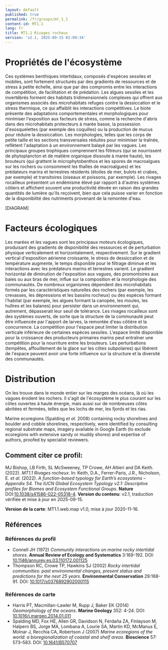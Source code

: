 ```yaml
---
layout: default
published: true
permalink: /fr/groups/mt_1_1
content-id: MT1.1
lang: fr
title: MT1.1 Rivages rocheux
version: 'v2.1, 2025-09-15 02:09:34'
---
```




# Propriétés de l'écosystème
 
Ces systèmes benthiques intertidaux, composés d\'espèces sessiles et
mobiles, sont fortement structurés par des gradients de ressources et de
stress à petite échelle, ainsi que par des compromis entre les
interactions de compétition, de facilitation et de prédation. Les algues
sessiles et les invertébrés forment des habitats tridimensionnels
complexes qui offrent aux organismes associés des microhabitats refuges
contre la dessiccation et le stress thermique, ce qui affaiblit les
interactions compétitives. Le biote présente des adaptations
comportementales et morphologiques pour minimiser l\'exposition aux
facteurs de stress, comme la recherche d\'abris dans des microhabitats
protecteurs à marée basse, la possession d\'exosquelettes (par exemple
des coquilles) ou la production de mucus pour réduire la dessiccation.
Les morphologies, telles que les corps de petite taille et les sections
transversales réduites pour minimiser la traînée, reflètent
l\'adaptation à un environnement balayé par les vagues. Les principaux
groupes trophiques comprennent les filtreurs (qui se nourrissent de
phytoplancton et de matière organique dissoute à marée haute), les
brouteurs (qui grattent le microphytobenthos et les spores de
macroalgues sur les rochers ou consomment les thalles de macroalgues) et
les prédateurs marins et terrestres résidents (étoiles de mer, bulots et
crabes, par exemple) et transitoires (oiseaux et poissons, par exemple).
Les rivages rocailleux présentent un endémisme élevé par rapport à
d\'autres systèmes côtiers et affichent souvent une productivité élevée
en raison des grandes quantités de lumière qu\'ils reçoivent, bien que
cela puisse varier en fonction de la disponibilité des nutriments
provenant de la remontée d\'eau.

[DIAGRAM]

# Facteurs écologiques
 
Les marées et les vagues sont les principaux moteurs écologiques,
produisant des gradients de disponibilité des ressources et de
perturbation physique verticalement et horizontalement, respectivement.
Sur le gradient vertical d\'exposition aérienne croissante, le stress de
dessiccation et de température augmente, le temps disponible pour le
filtrage diminue et les interactions avec les prédateurs marins et
terrestres varient. Le gradient horizontal de diminution de
l\'exposition aux vagues, des promontoires aux baies ou aux bras de mer,
influe sur la composition et la morphologie des communautés. De nombreux
organismes dépendent des microhabitats formés par les caractéristiques
naturelles des rochers (par exemple, les crevasses, les dépressions et
les bassins rocheux) ou des espèces formant l\'habitat (par exemple, les
algues formant la canopée, les moules, les huîtres et les balanes) pour
persister dans un environnement qui, autrement, dépasserait leur seuil
de tolérance. Les rivages rocailleux sont des systèmes ouverts, de sorte
que la structure de la communauté peut être influencée par l\'apport de
larves, la remontée d\'eau côtière et la concurrence. La compétition
pour l\'espace peut limiter la distribution verticale inférieure de
certaines espèces sessiles. L\'espace limité disponible pour la
croissance des producteurs primaires marins peut entraîner une
compétition pour la nourriture entre les brouteurs. Les perturbations
(tempêtes, affouillement de la glace sur les côtes subpolaires) qui
libèrent de l\'espace peuvent avoir une forte influence sur la structure
et la diversité des communautés.
 
# Distribution
 
On les trouve dans le monde entier sur les marges des océans, là où les
vagues érodent les rochers. Il s\'agit de l\'écosystème le plus courant
sur les côtes ouvertes à haute énergie, mais aussi sur de nombreuses
côtes abritées et fermées, telles que les lochs de mer, les fjords et
les rias.

Marine ecoregions (Spalding _et al._ 2008) containing rocky shorelines and boulder and cobble shorelines, respectively, were identified by consulting regional substrate maps, imagery available in Google Earth (to exclude ecoregions with extensive sandy or muddy shores) and expertise of authors, proofed by specialist reviewers.

## Comment citer ce profil:

MJ Bishop, LB Firth, SL McSweeney, TP Crowe, AH Altieri and DA Keith. (2022). *MT1.1 Rivages rocheux*. In: Keith, D.A., Ferrer-Paris, J.R., Nicholson, E. *et al.* (2022). *A function-based typology for Earth’s ecosystems – Appendix S4. The IUCN Global Ecosystem Typology v2.1: Descriptive profiles for Biomes and Ecosystem Functional Groups*. **Nature** DOI:[10.1038/s41586-022-05318-4](https://doi.org/10.1038/s41586-022-05318-4).
**Version du contenu**: v2.1, traduction vérifiée et mise à jour en 2025-09-15.

**Version de la carte**: MT1.1.web.map v1.0, mise à jour 2020-11-16.

## Références

### Références du profil

* Connell JH  (1972) *Community interactions on marine rocky intertidal shores*. **Annual Review of Ecology and Systematics** 3:169-192. DOI: [10.1146/annurev.es.03.110172.001125](http://doi.org/10.1146/annurev.es.03.110172.001125)
* Thompson RC, Crowe TP, Hawkins SJ  (2002) *Rocky intertidal communities: past environmental changes, present status and predictions for the next 25 years*. **Environmental Conservation** 29:168-91. DOI: [10.1017/s0376892902000115](http://doi.org/10.1017/s0376892902000115)

### Références de carte
* Harris PT, Macmillan-Lawler M, Rupp J, Baker EK  (2014) *Geomorphology of the oceans*. **Marine Geology** 352: 4-24. DOI: [10.1016/j.margeo.2014.01.011](http://doi.org/10.1016/j.margeo.2014.01.011)
* Spalding MD, Fox HE, Allen GR, Davidson N, Ferdaña ZA, Finlayson M, Halpern BS, Jorge MA, Lombana A, Lourie SA, Martin KD, McManus E, Molnar J, Recchia CA, Robertson J  (2007) *Marine ecoregions of the world: a bioregionalization of coastal and shelf areas*. **Bioscience** 57: 573–583. DOI: [10.1641/B570707](http://doi.org/10.1641/B570707)

